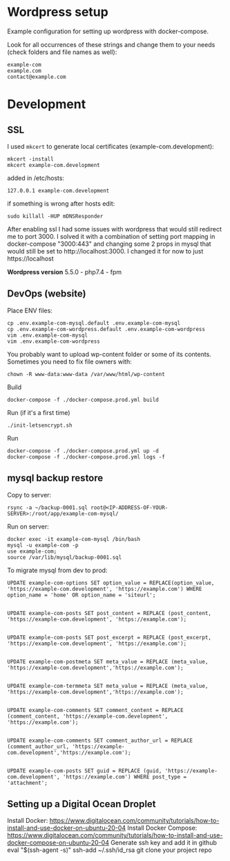 # Wordpress setup

Example configuration for setting up wordpress with docker-compose.

Look for all occurrences of these strings and change them to your needs (check folders and file names as well):

```
example-com
example.com
contact@example.com
```

# Development

## SSL
I used `mkcert` to generate local certificates (example-com.development):
```
mkcert -install
mkcert example-com.development
```

added in /etc/hosts:
```
127.0.0.1 example-com.development
```
if something is wrong after hosts edit:
```
sudo killall -HUP mDNSResponder
```

After enabling ssl I had some issues with wordpress that would still redirect me to port 3000. I solved it with a combination of setting port mapping in docker-compose "3000:443" and changing some 2 props in mysql that would still be set to http://localhost:3000. I changed it for now to just https://localhost

**Wordpress version**
5.5.0 - php7.4 - fpm

## DevOps (website)
Place ENV files:
```
cp .env.example-com-mysql.default .env.example-com-mysql
cp .env.example-com-wordpress.default .env.example-com-wordpress
vim .env.example-com-mysql
vim .env.example-com-wordpress
```

You probably want to upload wp-content folder or some of its contents. Sometimes you need to fix file owners with:
```
chown -R www-data:www-data /var/www/html/wp-content
```

Build
```
docker-compose -f ./docker-compose.prod.yml build
```

Run (if it's a first time)
```
./init-letsencrypt.sh
```

Run
```
docker-compose -f ./docker-compose.prod.yml up -d
docker-compose -f ./docker-compose.prod.yml logs -f
```

## mysql backup restore
Copy to server:
```
rsync -a ~/backup-0001.sql root@<IP-ADDRESS-OF-YOUR-SERVER>:/root/app/example-com-mysql/
```

Run on server:
```
docker exec -it example-com-mysql /bin/bash
mysql -u example-com -p
use example-com;
source /var/lib/mysql/backup-0001.sql
```

To migrate mysql from dev to prod:
```
UPDATE example-com-options SET option_value = REPLACE(option_value, 'https://example-com.development', 'https://example.com') WHERE option_name = 'home' OR option_name = 'siteurl';


UPDATE example-com-posts SET post_content = REPLACE (post_content, 'https://example-com.development', 'https://example.com');


UPDATE example-com-posts SET post_excerpt = REPLACE (post_excerpt, 'https://example-com.development', 'https://example.com');


UPDATE example-com-postmeta SET meta_value = REPLACE (meta_value, 'https://example-com.development','https://example.com');


UPDATE example-com-termmeta SET meta_value = REPLACE (meta_value, 'https://example-com.development','https://example.com');


UPDATE example-com-comments SET comment_content = REPLACE (comment_content, 'https://example-com.development', 'https://example.com');


UPDATE example-com-comments SET comment_author_url = REPLACE (comment_author_url, 'https://example-com.development','https://example.com');


UPDATE example-com-posts SET guid = REPLACE (guid, 'https://example-com.development', 'https://example.com') WHERE post_type = 'attachment';
```

## Setting up a Digital Ocean Droplet

Install Docker: https://www.digitalocean.com/community/tutorials/how-to-install-and-use-docker-on-ubuntu-20-04
Install Docker Compose: https://www.digitalocean.com/community/tutorials/how-to-install-and-use-docker-compose-on-ubuntu-20-04
Generate ssh key and add it in github
eval "$(ssh-agent -s)"
ssh-add ~/.ssh/id_rsa
git clone your project repo
